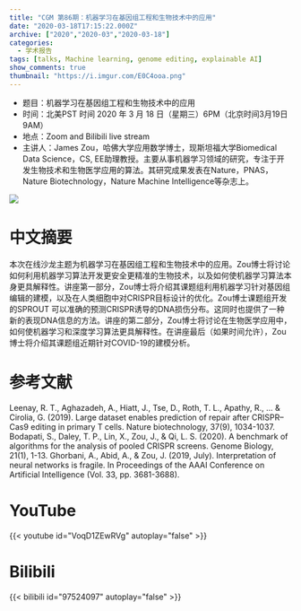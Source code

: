 ```yaml
---
title: "CGM 第86期：机器学习在基因组工程和生物技术中的应用"
date: "2020-03-18T17:15:22.000Z"
archive: ["2020","2020-03","2020-03-18"]
categories:
  - 学术报告
tags: [talks, Machine learning, genome editing, explainable AI]
show_comments: true
thumbnail: "https://i.imgur.com/E0C4ooa.png"
---
```


- 题目：机器学习在基因组工程和生物技术中的应用
- 时间：北美PST 时间 2020 年 3 月 18 日（星期三）6PM（北京时间3月19日9AM）
- 地点：Zoom and Bilibili live stream
- 主讲人：James Zou，哈佛大学应用数学博士，现斯坦福大学Biomedical Data Science，CS, EE助理教授。主要从事机器学习领域的研究，专注于开发生物技术和生物医学应用的算法。其研究成果发表在Nature，PNAS， Nature Biotechnology，Nature Machine Intelligence等杂志上。

![](https://i.imgur.com/3rs1fmJ.png)

# 中文摘要

本次在线沙龙主题为机器学习在基因组工程和生物技术中的应用。Zou博士将讨论如何利用机器学习算法开发更安全更精准的生物技术，以及如何使机器学习算法本身更具解释性。讲座第一部分，Zou博士将介绍其课题组利用机器学习针对基因组编辑的建模，以及在人类细胞中对CRISPR目标设计的优化。Zou博士课题组开发的SPROUT 可以准确的预测CRISPR诱导的DNA损伤分布。这同时也提供了一种新的表现DNA信息的方法。讲座的第二部分，Zou博士将讨论在生物医学应用中，如何使机器学习和深度学习算法更具解释性。在讲座最后（如果时间允许），Zou博士将介绍其课题组近期针对COVID-19的建模分析。

# 参考文献

Leenay, R. T., Aghazadeh, A., Hiatt, J., Tse, D., Roth, T. L., Apathy, R., ... & Cirolia, G. (2019). Large dataset enables prediction of repair after CRISPR–Cas9 editing in primary T cells. Nature biotechnology, 37(9), 1034-1037.
Bodapati, S., Daley, T. P., Lin, X., Zou, J., & Qi, L. S. (2020). A benchmark of algorithms for the analysis of pooled CRISPR screens. Genome Biology, 21(1), 1-13.
Ghorbani, A., Abid, A., & Zou, J. (2019, July). Interpretation of neural networks is fragile. In Proceedings of the AAAI Conference on Artificial Intelligence (Vol. 33, pp. 3681-3688).

# YouTube

{{< youtube id="VoqD1ZEwRVg" autoplay="false" >}}

# Bilibili

{{< bilibili id="97524097" autoplay="false" >}}


